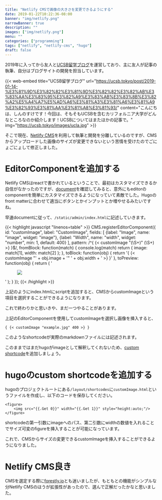 ```yaml
---
title: "Netlify CMSで画像の大きさを変更できるようにする"
date: 2019-01-22T10:22:36-08:00
banner: "img/netlify.png"
narrowBanner: true
description: ""
images: ["img/netlify.png"]
menu: ""
categories: ["programming"]
tags: ["netlify", "netlify-cms", "hugo"]
draft: false
---
```


2019年に入ってから友人と[UCSB留学ブログ](https://ucsb.tokyo/)を運営しており、主に友人が記事の執筆、自分はブログサイトの開発を担当しています。

<!--more-->

{{< web-embed title="UCSB留学ブログ" url="https://ucsb.tokyo/post/2019-01-14-%E3%81%9D%E3%82%82%E3%81%9D%E3%82%82%E3%82%AB%E3%83%AA%E3%83%95%E3%82%A9%E3%83%AB%E3%83%8B%E3%82%A2%E5%A4%A7%E5%AD%A6%E3%81%A3%E3%81%A6%E3%81%A9%E3%82%93%E3%81%AA%E3%81%A8%E3%81%93/" content="こんにちは、しんのすけです！今回は、そもそもUCSBを含むカリフォルニア大学がどんなところなのか紹介します！UCSBについてはまたほかの記事で。" img="https://ucsb.tokyo/images/ucla.jpg" >}}

そこで現在、[Netlify CMS](https://www.netlifycms.org/)を利用して執筆と開発を分離しているのですが、CMSからアップロードした画像のサイズが変更できないという苦情を受けたのでごにょごにょして修正しました。

# EditorComponentを追加する
Netlify CMSはreactで書かれているということで、最初はカスタマイズできるか自信がなかったのですが、[document](https://www.netlifycms.org/docs/custom-widgets/#registereditorcomponent)を確認してみると、意外にもeditorのcomponentを簡単にカスタマイズできるようになっていて素敵でした。Hugoのfront matterに合わせて適当にボタンとかインプットとか増やせるみたいですね。

早速documentに従って、`/static/admin/index.html`に記述していきます。

{{< highlight javascript "linenos=table" >}}
CMS.registerEditorComponent({
  id: "customImage",
  label: "CustomImage",
  fields: [
    {label: "Image", name: "image", widget: "image"},
    {label: "Width", name: "width", widget: "number", min: 1, default: 400}
  ],
  pattern: /^{ {< customImage "(\S+)" (\S+) >} }$/,
  fromBlock: function(match) {
    console.log(match)
    return {
      image: match[1],
      width: match[2]
    };
  },
  toBlock: function(obj) {
    return '{ {< customImage "' + obj.image + '" ' + obj.width + ' >} }'
  },
  toPreview: function(obj) {
    return (
          '<figure><img src=' + obj.image + ' width=' + obj.width + ' style="height:auto;"/></figure>'
         );
  }
});
{{< /highlight >}}

上記のようにindex.htmlにscriptを追加すると、CMSからcustomImageという項目を選択することができるようになります。

これで終わりかと思いきや、まだ一つやることがあります。

上記のEditorComponentを使用してcustomImageを選択し画像を挿入すると、

```go-html-template
{ {< customImage "example.jpg" 400 >} } 
```

このようなshortcodeが実際のmarkdownファイルには記述されます。

このままではまだhugoがimageとして解釈してくれないため、[custom shortcode](https://gohugo.io/templates/shortcode-templates/#create-custom-shortcodes)を追加しましょう。

# hugoのcustom shortcodeを追加する
hugoのプロジェクトルートにある`/layout/shortcodes`に`customImage.html`というファイルを作成し、以下のコードを保存してください。

```go-html-template
<figure>
    <img src="{{.Get 0}}" width="{{.Get 1}}" style="height:auto;"/>
</figure>
```

shortcodeの第一引数にimageへのパス、第二引数にwidthの数値を入れることでサイズ可変のfigureを挿入することが可能になっています。

これで、CMSからサイズの変更できるcustomImageを挿入することができるようになりました。

# Netlify CMS良き
CMSを選定する際に[forestly.io](https://forestry.io/)とも迷いましたが、もともとの機能がシンプルな分Netlify CMSのほうが拡張性があったので、選んで正解だったかなと思いました。

